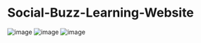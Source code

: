 # Social-Buzz-Learning-Website
![image](https://github.com/Suman1375/Social-Buzz-Learning-Website/assets/139076018/2a226517-5eb9-4af9-b9e7-b40b87976380)
![image](https://github.com/Suman1375/Social-Buzz-Learning-Website/assets/139076018/d7a5989d-dbc9-4993-bd9e-2bac363f4177)
![image](https://github.com/Suman1375/Social-Buzz-Learning-Website/assets/139076018/a9737149-ab1a-4256-9fe3-943da22d6b61)


